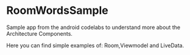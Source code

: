 # RoomWordsSample
Sample app from the android codelabs to understand more about the Architecture Components.

Here you can find simple examples of: Room,Viewmodel and LiveData.
